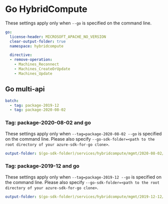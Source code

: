# Go HybridCompute

These settings apply only when `--go` is specified on the command line.

``` yaml $(go)
go:
  license-header: MICROSOFT_APACHE_NO_VERSION
  clear-output-folder: true
  namespace: hybridcompute

  directive:
  - remove-operation: 
    - Machines_Reconnect
    - Machines_CreateOrUpdate
    - Machines_Update
```

## Go multi-api

``` yaml $(go) && $(multiapi)
batch:
  - tag: package-2019-12
  - tag: package-2020-08-02
```

### Tag: package-2020-08-02 and go

These settings apply only when `--tag=package-2020-08-02 --go` is specified on the command line.
Please also specify `--go-sdk-folder=<path to the root directory of your azure-sdk-for-go clone>`.

``` yaml $(tag)=='package-2020-08-02' && $(go)
output-folder: $(go-sdk-folder)/services/hybridcompute/mgmt/2020-08-02/hybridcompute
```

### Tag: package-2019-12 and go

These settings apply only when `--tag=package-2019-12 --go` is specified on the command line.
Please also specify `--go-sdk-folder=<path to the root directory of your azure-sdk-for-go clone>`.

``` yaml $(tag)=='package-2019-12' && $(go)
output-folder: $(go-sdk-folder)/services/hybridcompute/mgmt/2019-12-12/hybridcompute
```
